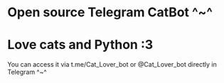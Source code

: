 # Open source Telegram CatBot ^~^

# Love cats and Python :3

You can access it via t.me/Cat_Lover_bot or @Cat_Lover_bot directly in Telegram ^~^
